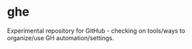 # ghe
Experimental repository for GitHub - checking on tools/ways to organize/use GH automation/settings.
